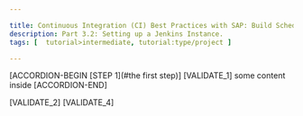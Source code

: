 ```yaml
---

title: Continuous Integration (CI) Best Practices with SAP: Build Scheduler
description: Part 3.2: Setting up a Jenkins Instance.
tags: [  tutorial>intermediate, tutorial:type/project ]

---
```


[ACCORDION-BEGIN [STEP 1](#the first step)]
[VALIDATE_1]
some content inside [ACCORDION-END]

[VALIDATE_2]
[VALIDATE_4]
